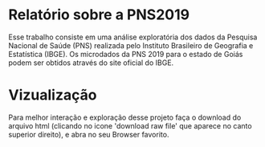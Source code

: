 # Relatório sobre a PNS2019

Esse trabalho consiste em uma análise exploratória dos dados da Pesquisa Nacional de Saúde (PNS) realizada pelo Instituto Brasileiro de Geografia e Estatística (IBGE). Os microdados da PNS 2019 para o estado de Goiás podem ser obtidos através do site oficial do IBGE.
# Vizualização 

Para melhor interação e exploração desse projeto faça o download do arquivo html (clicando no icone 'download raw file' que aparece no canto superior direito), e abra no seu Browser favorito.
